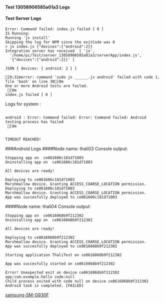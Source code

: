 #### Test 13058906585a01a3 Logs

#### Test Server Logs
```
Error: Command failed: index.js failed [ 0 ]
IS Running:
Running 'jx install'
Skipping the log for NPM since the exitCode was 0
> jx index.js {"devices":{"android":2}}
Integration server has received  [ 'jx',
  '/home/pi/Test/server_13058906585a01a3/serverApp/index.js',
  '{"devices":{"android":2}}' ]

JSON { devices: { android: 2 } }

[0;31merror: command 'sudo jx ______.js android' failed with code 1, file 'bash' on line 30[0m
One or more Android tests are failed.
 [0m
index.js failed [ 0 ]

```


Logs for system : 
```

android : Error: Command failed: Error: Command failed: Android testing process has failed
 [0m


TIMEOUT REACHED!
```
###Android Logs
####Node name: thali03
Console output:
```
Stopping app on  ce061606c181d71003
Uninstalling app on  ce061606c181d71003

All devices are ready!

Deploying to ce061606c181d71003
Marshmallow device. Granting ACCESS_COARSE_LOCATION permission.
Deploying to ce061606c181d71003
Marshmallow device. Granting ACCESS_COARSE_LOCATION permission.
App was succesfully deployed to ce061606c181d71003

```
####Node name: thali04
Console output:
```
Stopping app on  ce0616068b9f212302
Uninstalling app on  ce0616068b9f212302

All devices are ready!

Deploying to ce0616068b9f212302
Marshmallow device. Granting ACCESS_COARSE_LOCATION permission.
App was succesfully deployed to ce0616068b9f212302

Starting application ThaliTest on ce0616068b9f212302

App was succesfully started on ce0616068b9f212302

Error! Unexpected exit on device ce0616068b9f212302 app:com.example.hello code:null 
Child process exited with code null on device ce0616068b9f212302
Android task is completed. [FAILED]
```
[samsung-SM-G930F](https://github.com/ThaliTester/TestResults/blob/13058906585a01a3_trigger_test_on_android_devices_jareksl/thali04_samsung-SM-G930F.md)





